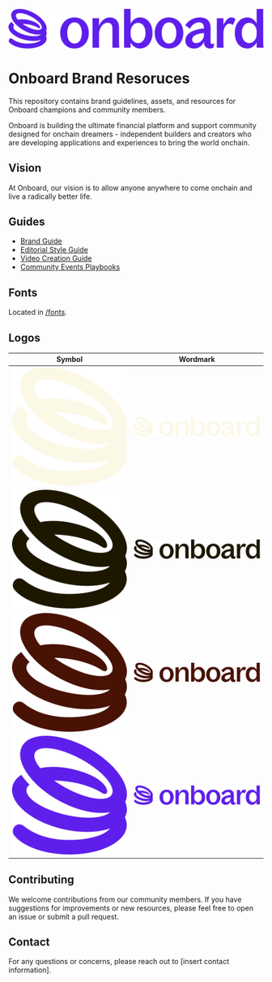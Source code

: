 ![Onboard Logo](champion-resources/brand-assets/logos/wordmark/Onboard%20Logo%20Lockup%20Onboard%20Purple.svg)

# Onboard Brand Resoruces

This repository contains brand guidelines, assets, and resources for Onboard champions and community members.

Onboard is building the ultimate financial platform and support community designed for onchain dreamers - independent builders and creators who are developing applications and experiences to bring the world onchain.

## Vision

At Onboard, our vision is to allow anyone anywhere to come onchain and live a radically better life.

## Guides

- [Brand Guide](champion-resources/brand-guidelines/brand-guidelines.pdf)
- [Editorial Style Guide](champion-resources/brand-guidelines/editorial-style-guide.md)
- [Video Creation Guide](champion-resources/content-creation-guidelines/video-creation-guide.md)
- [Community Events Playbooks](champion-resources/community-events-playbooks)

## Fonts

Located in [/fonts](champion-resources/brand-assets/fonts).

## Logos

| Symbol | Wordmark |
|--------|----------|
| ![Symbol White](champion-resources/brand-assets/logos/symbol/Onboard%20Logomark%20Steam%20White.svg) | ![Wordmark White](champion-resources/brand-assets/logos/wordmark/Onboard%20Logo%20Lockup%20Steam%20White.svg) |
| ![Symbol Black](champion-resources/brand-assets/logos/symbol/Onboard%20Logomark%20Carriage%20Black.svg) | ![Wordmark Black](champion-resources/brand-assets/logos/wordmark/Onboard%20Logo%20Lockup%20Carriage%20Black.svg) |
| ![Symbol Brown](champion-resources/brand-assets/logos/symbol/Onboard%20Logomark%20Floor%20Brown.svg) | ![Wordmark Brown](champion-resources/brand-assets/logos/wordmark/Onboard%20Logo%20Lockup%20Floor%20Brown.svg) |
| ![Symbol Purple](champion-resources/brand-assets/logos/symbol/Onboard%20Logo%20Mark%20Onboard%20Purple.svg) | ![Wordmark Purple](champion-resources/brand-assets/logos/wordmark/Onboard%20Logo%20Lockup%20Onboard%20Purple.svg) |

## Contributing

We welcome contributions from our community members. If you have suggestions for improvements or new resources, please feel free to open an issue or submit a pull request.

## Contact

For any questions or concerns, please reach out to [insert contact information].